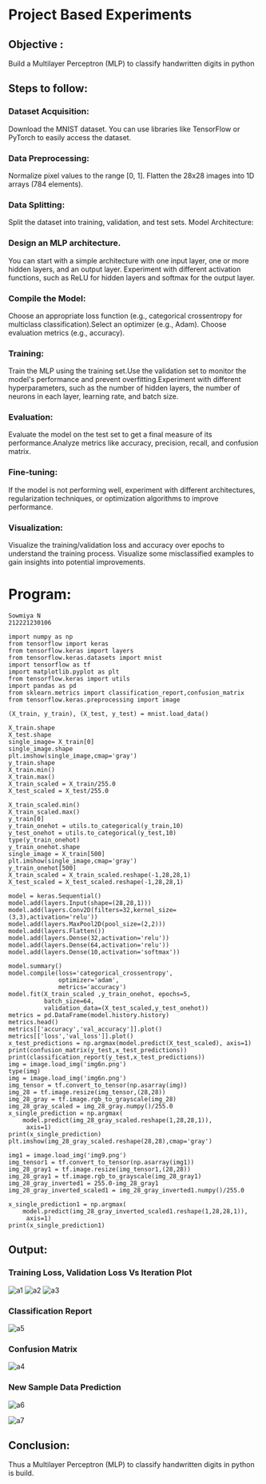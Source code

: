 # Project Based Experiments
## Objective :
 Build a Multilayer Perceptron (MLP) to classify handwritten digits in python
## Steps to follow:
### Dataset Acquisition:
Download the MNIST dataset. You can use libraries like TensorFlow or PyTorch to easily access the dataset.
### Data Preprocessing:
Normalize pixel values to the range [0, 1].
Flatten the 28x28 images into 1D arrays (784 elements).
### Data Splitting:

Split the dataset into training, validation, and test sets.
Model Architecture:
### Design an MLP architecture. 
You can start with a simple architecture with one input layer, one or more hidden layers, and an output layer.
Experiment with different activation functions, such as ReLU for hidden layers and softmax for the output layer.
### Compile the Model:
Choose an appropriate loss function (e.g., categorical crossentropy for multiclass classification).Select an optimizer (e.g., Adam).
Choose evaluation metrics (e.g., accuracy).
### Training:
Train the MLP using the training set.Use the validation set to monitor the model's performance and prevent overfitting.Experiment with different hyperparameters, such as the number of hidden layers, the number of neurons in each layer, learning rate, and batch size.
### Evaluation:

Evaluate the model on the test set to get a final measure of its performance.Analyze metrics like accuracy, precision, recall, and confusion matrix.
### Fine-tuning:
If the model is not performing well, experiment with different architectures, regularization techniques, or optimization algorithms to improve performance.
### Visualization:
Visualize the training/validation loss and accuracy over epochs to understand the training process. Visualize some misclassified examples to gain insights into potential improvements.

# Program:
```
Sowmiya N
212221230106
```
```
import numpy as np
from tensorflow import keras
from tensorflow.keras import layers
from tensorflow.keras.datasets import mnist
import tensorflow as tf
import matplotlib.pyplot as plt
from tensorflow.keras import utils
import pandas as pd
from sklearn.metrics import classification_report,confusion_matrix
from tensorflow.keras.preprocessing import image

(X_train, y_train), (X_test, y_test) = mnist.load_data()

X_train.shape
X_test.shape
single_image= X_train[0]
single_image.shape
plt.imshow(single_image,cmap='gray')
y_train.shape
X_train.min()
X_train.max()
X_train_scaled = X_train/255.0
X_test_scaled = X_test/255.0

X_train_scaled.min()
X_train_scaled.max()
y_train[0]
y_train_onehot = utils.to_categorical(y_train,10)
y_test_onehot = utils.to_categorical(y_test,10)
type(y_train_onehot)
y_train_onehot.shape
single_image = X_train[500]
plt.imshow(single_image,cmap='gray')
y_train_onehot[500]
X_train_scaled = X_train_scaled.reshape(-1,28,28,1)
X_test_scaled = X_test_scaled.reshape(-1,28,28,1)

model = keras.Sequential()
model.add(layers.Input(shape=(28,28,1)))
model.add(layers.Conv2D(filters=32,kernel_size=(3,3),activation='relu'))
model.add(layers.MaxPool2D(pool_size=(2,2)))
model.add(layers.Flatten())
model.add(layers.Dense(32,activation='relu'))
model.add(layers.Dense(64,activation='relu'))
model.add(layers.Dense(10,activation='softmax'))

model.summary()
model.compile(loss='categorical_crossentropy',
              optimizer='adam',
              metrics='accuracy')
model.fit(X_train_scaled ,y_train_onehot, epochs=5,
          batch_size=64,
          validation_data=(X_test_scaled,y_test_onehot))
metrics = pd.DataFrame(model.history.history)
metrics.head()
metrics[['accuracy','val_accuracy']].plot()
metrics[['loss','val_loss']].plot()
x_test_predictions = np.argmax(model.predict(X_test_scaled), axis=1)
print(confusion_matrix(y_test,x_test_predictions))
print(classification_report(y_test,x_test_predictions))
img = image.load_img('img6n.png')
type(img)
img = image.load_img('img6n.png')
img_tensor = tf.convert_to_tensor(np.asarray(img))
img_28 = tf.image.resize(img_tensor,(28,28))
img_28_gray = tf.image.rgb_to_grayscale(img_28)
img_28_gray_scaled = img_28_gray.numpy()/255.0
x_single_prediction = np.argmax(
    model.predict(img_28_gray_scaled.reshape(1,28,28,1)),
     axis=1)
print(x_single_prediction)
plt.imshow(img_28_gray_scaled.reshape(28,28),cmap='gray')

img1 = image.load_img('img9.png')
img_tensor1 = tf.convert_to_tensor(np.asarray(img1))
img_28_gray1 = tf.image.resize(img_tensor1,(28,28))
img_28_gray1 = tf.image.rgb_to_grayscale(img_28_gray1)
img_28_gray_inverted1 = 255.0-img_28_gray1
img_28_gray_inverted_scaled1 = img_28_gray_inverted1.numpy()/255.0

x_single_prediction1 = np.argmax(
    model.predict(img_28_gray_inverted_scaled1.reshape(1,28,28,1)),
     axis=1)
print(x_single_prediction1)
```

## Output:
### Training Loss, Validation Loss Vs Iteration Plot
![a1](https://github.com/SOWMIYA2003/NN-Project-Based-Experiment/assets/93427443/6547a873-16ca-434a-981b-374a64dab69e)
![a2](https://github.com/SOWMIYA2003/NN-Project-Based-Experiment/assets/93427443/a0397192-0ae8-4bf9-a975-d2fe84e60170)
![a3](https://github.com/SOWMIYA2003/NN-Project-Based-Experiment/assets/93427443/c31737c7-cf5f-4685-9a39-bbf231fcf397)
### Classification Report
![a5](https://github.com/SOWMIYA2003/NN-Project-Based-Experiment/assets/93427443/961c3554-2304-44be-8088-035481f4c1c9)
### Confusion Matrix
![a4](https://github.com/SOWMIYA2003/NN-Project-Based-Experiment/assets/93427443/90281078-f081-47d2-b364-2bb9ce2d79b0)
### New Sample Data Prediction
![a6](https://github.com/SOWMIYA2003/NN-Project-Based-Experiment/assets/93427443/b41aaa71-1046-427d-9e51-a56cc4262ea2)

![a7](https://github.com/SOWMIYA2003/NN-Project-Based-Experiment/assets/93427443/db940511-8644-4da3-ae64-609b3fad69d9)

## Conclusion:

Thus a Multilayer Perceptron (MLP) to classify handwritten digits in python is build.

